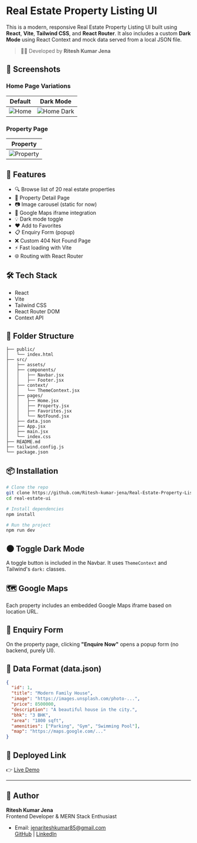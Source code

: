 # Real Estate Property Listing UI

This is a modern, responsive Real Estate Property Listing UI built using **React**, **Vite**, **Tailwind CSS**, and **React Router**. It also includes a custom **Dark Mode** using React Context and mock data served from a local JSON file.

> 👨‍💻 Developed by **Ritesh Kumar Jena**

## 📸 Screenshots

### Home Page Variations

| Default | Dark Mode |
|---------|-----------|
| ![Home](https://res.cloudinary.com/dy9gltg7s/image/upload/v1760206658/Screenshot_2025-10-11_234140_xnacfm.png) | ![Home Dark](https://res.cloudinary.com/dy9gltg7s/image/upload/v1760206729/Screenshot_2025-10-11_234226_qantaw.png) |

### Property Page

| Property |
|--------|
| ![Property](https://res.cloudinary.com/dy9gltg7s/image/upload/v1760206790/Screenshot_2025-10-11_234340_jz3mhn.png) |


## 🚀 Features

- 🔍 Browse list of 20 real estate properties
- 🏡 Property Detail Page
- 📷 Image carousel (static for now)
- 📍 Google Maps iframe integration
- 💡 Dark mode toggle
- ❤️ Add to Favorites
- 📋 Enquiry Form (popup)
- ❌ Custom 404 Not Found Page
- ⚡ Fast loading with Vite
- 🌐 Routing with React Router

## 🛠 Tech Stack

- React
- Vite
- Tailwind CSS
- React Router DOM
- Context API

## 📁 Folder Structure

```
├── public/
│   └── index.html
├── src/
│   ├── assets/
│   ├── components/
│   │   ├── Navbar.jsx
│   │   ├── Footer.jsx
│   ├── context/
│   │   └── ThemeContext.jsx
│   ├── pages/
│   │   ├── Home.jsx
│   │   ├── Property.jsx
│   │   ├── Favorites.jsx
│   │   └── NotFound.jsx
│   ├── data.json
│   ├── App.jsx
│   ├── main.jsx
│   └── index.css
├── README.md
├── tailwind.config.js
└── package.json
```

## 📦 Installation

```bash
# Clone the repo
git clone https://github.com/Ritesh-kumar-jena/Real-Estate-Property-Listing-UI.git
cd real-estate-ui

# Install dependencies
npm install

# Run the project
npm run dev
```

## 🌑 Toggle Dark Mode

A toggle button is included in the Navbar. It uses `ThemeContext` and Tailwind's `dark:` classes.

## 🗺 Google Maps

Each property includes an embedded Google Maps iframe based on location URL.

## 💌 Enquiry Form

On the property page, clicking **"Enquire Now"** opens a popup form (no backend, purely UI).

## 📃 Data Format (data.json)

```json
{
  "id": 1,
  "title": "Modern Family House",
  "image": "https://images.unsplash.com/photo-...",
  "price": 8500000,
  "description": "A beautiful house in the city.",
  "bhk": "3 BHK",
  "area": "1800 sqft",
  "amenities": ["Parking", "Gym", "Swimming Pool"],
  "map": "https://maps.google.com/..."
}
```

## 🔗 Deployed Link

👉 [Live Demo](https://real-estate-property-listing-ritesh.netlify.app/)

---

## 💼 Author

**Ritesh Kumar Jena**  
Frontend Developer & MERN Stack Enthusiast 
- Email: jenariteshkumar85@gmail.com  
[GitHub](https://github.com/Ritesh-kumar-jena) | [LinkedIn](http://www.linkedin.com/in/ritesh-kumar-jena-aa6407270)

